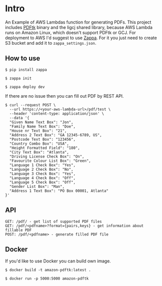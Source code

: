 # Intro

An Example of AWS Lambdas function for generating PDFs. This project includes [PDFtk](https://www.pdflabs.com/docs/install-pdftk-on-redhat-or-centos/) binary and the ligcj shared library, because AWS Lambda runs on Amazon Linux, which doesn't support PDFtk or GCJ.
For deployment to AWS I'd suggest to use [Zappa](https://github.com/Miserlou/Zappa). For it you just need to create S3 bucket and add it to `zappa_settings.json`. 

## How to use

`$ pip install zappa`

`$ zappa init`

`$ zappa deploy dev`

If there are no issue then you can fill out PDF by REST API.

```
$ curl --request POST \
  --url https://<your-aws-lambda-url>/pdf/test \
  --header 'content-type: application/json' \
  --data '{
  "Given Name Text Box": "Jon",
  "Family Name Text Box": "Doe",
  "House nr Text Box": "21",
  "Address 2 Text Box": "GA 12345-6789, US",
  "Postcode Text Box": "123456",
  "Country Combo Box": "USA",
  "Height Formatted Field": "180",
  "City Text Box": "Atlanta",
  "Driving License Check Box": "On",
  "Favourite Colour List Box": "Green",
  "Language 1 Check Box": "Yes",
  "Language 2 Check Box": "No",
  "Language 3 Check Box": "Yes",
  "Language 4 Check Box": "Off",
  "Language 5 Check Box": "Off",
  "Gender List Box": "Man",
  "Address 1 Text Box": "PO Box 00001, Atlanta"
}'
```

## API

```
GET: /pdf/ - get list of supported PDF files
GET: /pdf/<pdfname>?format={pairs,keys} - get information about fillable PDF
POST: /pdf/<pdfname> - generate filled PDF file
```

## Docker

If you'd like to use Docker you can build own image.

`$ docker build -t amazon-pdftk:latest .`

`$ docker run -p 5000:5000 amazon-pdftk`
